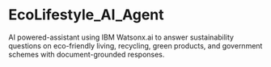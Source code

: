 # EcoLifestyle_AI_Agent
AI powered-assistant using IBM Watsonx.ai to answer sustainability questions on eco-friendly living, recycling, green products, and government schemes with document-grounded responses.
